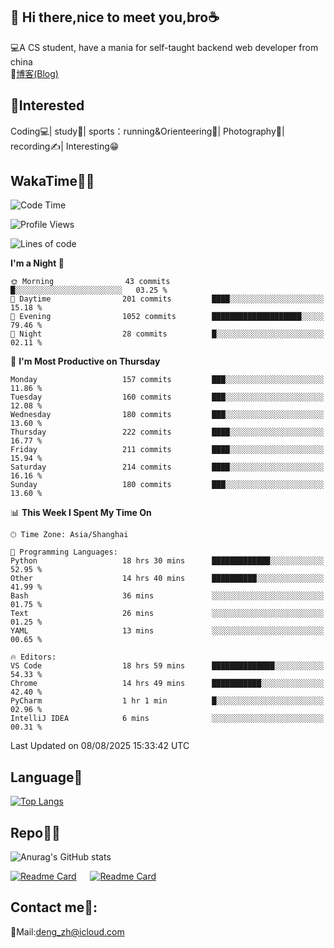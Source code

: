 👋 Hi there,nice to meet you,bro☕
---
💻A CS student, have a mania for self-taught backend web developer from china   
📌[博客(Blog)](https://github.com/HealUP/MyBlog)

 <!-- waka-box start -->
 <!-- waka-box end -->
 
🧲**Interested**
--
Coding💻| study📖| sports：running&Orienteering🏃‍| Photography📸| recording✍️| Interesting😁

WakaTime👨‍💻
---
<!--START_SECTION:waka-->
![Code Time](http://img.shields.io/badge/Code%20Time-3%2C408%20hrs%2023%20mins-blue)

![Profile Views](http://img.shields.io/badge/Profile%20Views-0-blue)

![Lines of code](https://img.shields.io/badge/From%20Hello%20World%20I%27ve%20Written-205.1%20thousand%20lines%20of%20code-blue)

**I'm a Night 🦉** 

```text
🌞 Morning                43 commits          █░░░░░░░░░░░░░░░░░░░░░░░░   03.25 % 
🌆 Daytime                201 commits         ████░░░░░░░░░░░░░░░░░░░░░   15.18 % 
🌃 Evening                1052 commits        ████████████████████░░░░░   79.46 % 
🌙 Night                  28 commits          █░░░░░░░░░░░░░░░░░░░░░░░░   02.11 % 
```
📅 **I'm Most Productive on Thursday** 

```text
Monday                   157 commits         ███░░░░░░░░░░░░░░░░░░░░░░   11.86 % 
Tuesday                  160 commits         ███░░░░░░░░░░░░░░░░░░░░░░   12.08 % 
Wednesday                180 commits         ███░░░░░░░░░░░░░░░░░░░░░░   13.60 % 
Thursday                 222 commits         ████░░░░░░░░░░░░░░░░░░░░░   16.77 % 
Friday                   211 commits         ████░░░░░░░░░░░░░░░░░░░░░   15.94 % 
Saturday                 214 commits         ████░░░░░░░░░░░░░░░░░░░░░   16.16 % 
Sunday                   180 commits         ███░░░░░░░░░░░░░░░░░░░░░░   13.60 % 
```


📊 **This Week I Spent My Time On** 

```text
🕑︎ Time Zone: Asia/Shanghai

💬 Programming Languages: 
Python                   18 hrs 30 mins      █████████████░░░░░░░░░░░░   52.95 % 
Other                    14 hrs 40 mins      ██████████░░░░░░░░░░░░░░░   41.99 % 
Bash                     36 mins             ░░░░░░░░░░░░░░░░░░░░░░░░░   01.75 % 
Text                     26 mins             ░░░░░░░░░░░░░░░░░░░░░░░░░   01.25 % 
YAML                     13 mins             ░░░░░░░░░░░░░░░░░░░░░░░░░   00.65 % 

🔥 Editors: 
VS Code                  18 hrs 59 mins      ██████████████░░░░░░░░░░░   54.33 % 
Chrome                   14 hrs 49 mins      ███████████░░░░░░░░░░░░░░   42.40 % 
PyCharm                  1 hr 1 min          █░░░░░░░░░░░░░░░░░░░░░░░░   02.96 % 
IntelliJ IDEA            6 mins              ░░░░░░░░░░░░░░░░░░░░░░░░░   00.31 % 
```


 Last Updated on 08/08/2025 15:33:42 UTC
<!--END_SECTION:waka-->

Language🚀
---
[![Top Langs](https://github-readme-stats.vercel.app/api/top-langs/?username=HealUP&layout=compact&hide_border=true)](https://github.com/HealUP)

Repo🧑‍💻
---
![Anurag's GitHub stats](https://github-readme-stats.vercel.app/api?username=HealUP&count_private=true&show_icons=true&theme=gruvbox&hide_border=true) 

[![Readme Card](https://github-readme-stats.vercel.app/api/pin/?username=HealUP&repo=InternetEy&theme=transparent)](https://github.com/HealUP/InternetEy) &emsp;
[![Readme Card](https://github-readme-stats.vercel.app/api/pin/?username=HealUP&repo=CampusExperience&theme=transparent)](https://github.com/HealUP/CampusExperience)


Contact me📱:
---
📮Mail:deng_zh@icloud.com  
